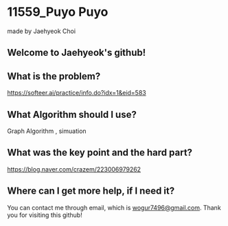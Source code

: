 # 11559_Puyo Puyo

made by Jaehyeok Choi

## Welcome to Jaehyeok's github!

## What is the problem?

https://softeer.ai/practice/info.do?idx=1&eid=583

## What Algorithm should I use?

Graph Algorithm , simuation

## What was the key point and the hard part?

https://blog.naver.com/crazem/223006979262

## Where can I get more help, if I need it?

You can contact me through email, which is wogur7496@gmail.com.
Thank you for visiting this github!
